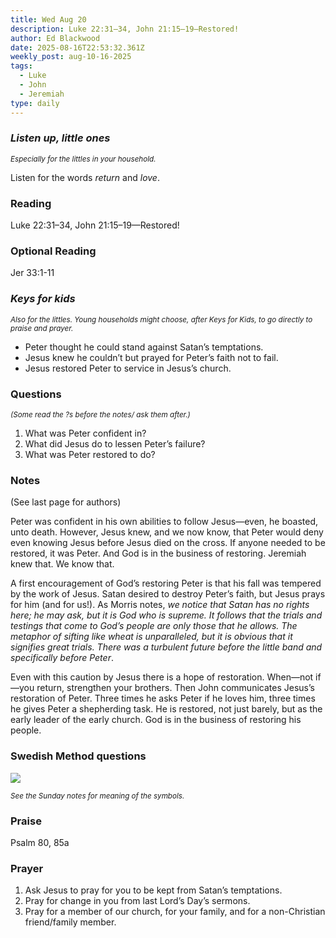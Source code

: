 ```yaml
---
title: Wed Aug 20
description: Luke 22:31–34, John 21:15–19—Restored!
author: Ed Blackwood
date: 2025-08-16T22:53:32.361Z
weekly_post: aug-10-16-2025
tags:
  - Luke
  - John
  - Jeremiah
type: daily
---
```

### *Listen up, little ones*

<div><small><i>Especially for the littles in your household.</i></small></div>

Listen for the words *return* and *love*.

### Reading

Luke 22:31–34, John 21:15–19—Restored!

### Optional Reading

Jer 33:1-11

### *Keys for kids*

<div><small><i>Also for the littles. Young households might choose, after Keys for Kids, to go directly to praise and prayer.</i></small></div>

* Peter thought he could stand against Satan’s temptations.
* Jesus knew he couldn’t but prayed for Peter’s faith not to fail.
* Jesus restored Peter to service in Jesus’s church.

### Questions

<div><small><i>(Some read the ?s before the notes/ ask them after.)</i></small></div>

1. What was Peter confident in?
2. What did Jesus do to lessen Peter’s failure?
3. What was Peter restored to do?

### Notes

(See last page for authors)	

Peter was confident in his own abilities to follow Jesus—even, he boasted, unto death. However, Jesus knew, and we now know, that Peter would deny even knowing Jesus before Jesus died on the cross. If anyone needed to be restored, it was Peter. And God is in the business of restoring. Jeremiah knew that. We know that.

A first encouragement of God’s restoring Peter is that his fall was tempered by the work of Jesus. Satan desired to destroy Peter’s faith, but Jesus prays for him (and for us!). As Morris notes, *we notice that Satan has no rights here; he may ask, but it is God who is supreme. It follows that the trials and testings that come to God’s people are only those that he allows. The metaphor of sifting like wheat is unparalleled, but it is obvious that it signifies great trials. There was a turbulent future before the little band and specifically before Peter*.

Even with this caution by Jesus there is a hope of restoration. When—not if—you return, strengthen your brothers. Then John communicates Jesus’s restoration of Peter. Three times he asks Peter if he loves him, three times he gives Peter a shepherding task. He is restored, not just barely, but as the early leader of the early church. God is in the business of restoring his people.

### Swedish Method questions

![](/static/img/family_worship_study_ed-swedish_questions.png)

<div><small><i>See the Sunday notes for meaning of the symbols.</i></small></div>

### Praise

P﻿salm 80, 85a 

### Prayer

1. Ask Jesus to pray for you to be kept from Satan’s temptations.
2. Pray for change in you from last Lord’s Day’s sermons.
3. Pray for a member of our church, for your family, and for a non-Christian friend/family member.